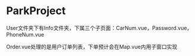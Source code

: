 # ParkProject

User文件夹下有Info文件夹，下属三个子页面：CarNum.vue，Password.vue，PhoneNum.vue

Order.vue处理的是用户订单列表，下单预计会在Map.vue内用子窗口实现


